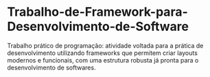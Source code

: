 # Trabalho-de-Framework-para-Desenvolvimento-de-Software
Trabalho prático de programação: atividade voltada para a prática de desenvolvimento utilizando frameworks que permitem criar layouts modernos e funcionais, com uma estrutura robusta já pronta para o desenvolvimento de softwares.

